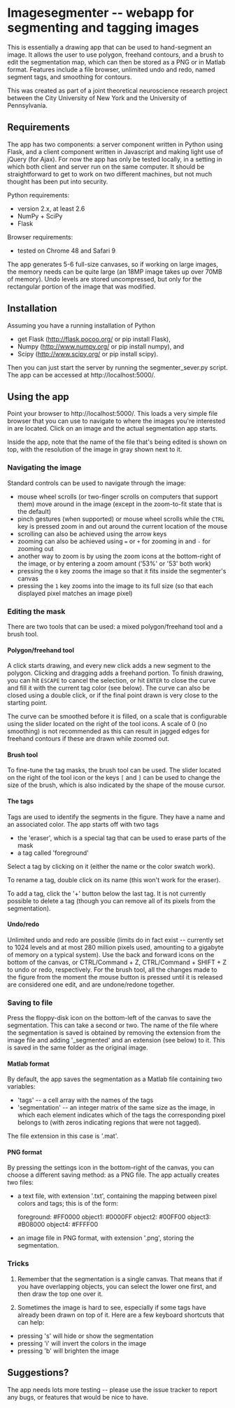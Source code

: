 # Imagesegmenter -- webapp for segmenting and tagging images

This is essentially a drawing app that can be used to hand-segment an image. It allows the user to use polygon, freehand contours, and a brush to edit the segmentation map, which can then be stored as a PNG or in Matlab format. Features include a file browser, unlimited undo and redo, named segment tags, and smoothing for contours.

This was created as part of a joint theoretical neuroscience research project between the City University of New York and the University of Pennsylvania.

## Requirements

The app has two components: a server component written in Python using Flask, and a client component written in Javascript and making light use of jQuery (for Ajax). For now the app has only be tested locally, in a setting in which both client and server run on the same computer. It should be straightforward to get to work on two different machines, but not much thought has been put into security.

Python requirements:
  - version 2.x, at least 2.6
  - NumPy + SciPy
  - Flask

Browser requirements:
  - tested on Chrome 48 and Safari 9

The app generates 5-6 full-size canvases, so if working on large images, the memory needs can be quite large (an 18MP image takes up over 70MB of memory). Undo levels are stored uncompressed, but only for the rectangular portion of the image that was modified. 

## Installation

Assuming you have a running installation of Python
  * get Flask (http://flask.pocoo.org/ or pip install Flask),
  * Numpy (http://www.numpy.org/ or pip install numpy), and
  * Scipy (http://www.scipy.org/ or pip install scipy).

Then you can just start the server by running the segmenter\_sever.py script. The app can be accessed at http://localhost:5000/.

## Using the app

Point your browser to http://localhost:5000/. This loads a very simple file browser that you can use to navigate to where the images you're interested in are located. Click on an image and the actual segmentation app starts.

Inside the app, note that the name of the file that's being edited is shown on top, with the resolution of the image in gray shown next to it.

### Navigating the image

Standard controls can be used to navigate through the image:
  * mouse wheel scrolls (or two-finger scrolls on computers that support them) move around in the image (except in the zoom-to-fit state that is the default)
  * pinch gestures (when supported) or mouse wheel scrolls while the `CTRL` key is pressed zoom in and out around the current location of the mouse
  * scrolling can also be achieved using the arrow keys
  * zooming can also be achieved using `=` or `+` for zooming in and `-` for zooming out
  * another way to zoom is by using the zoom icons at the bottom-right of the image, or by entering a zoom amount ('53%' or '53' both work)
  * pressing the `0` key zooms the image so that it fits inside the segmenter's canvas
  * pressing the `1` key zooms into the image to its full size (so that each displayed pixel matches an image pixel)

### Editing the mask

There are two tools that can be used: a mixed polygon/freehand tool and a brush tool.

#### Polygon/freehand tool

A click starts drawing, and every new click adds a new segment to the polygon. Clicking and dragging adds a freehand portion. To finish drawing, you can hit `ESCAPE` to cancel the selection, or hit `ENTER` to close the curve and fill it with the current tag color (see below). The curve can also be closed using a double click, or if the final point drawn is very close to the starting point.

The curve can be smoothed before it is filled, on a scale that is configurable using the slider located on the right of the tool icons. A scale of 0 (no smoothing) is not recommended as this can result in jagged edges for freehand contours if these are drawn while zoomed out.

#### Brush tool

To fine-tune the tag masks, the brush tool can be used. The slider located on the right of the tool icon or the keys `[` and `]` can be used to change the size of the brush, which is also indicated by the shape of the mouse cursor.

#### The tags

Tags are used to identify the segments in the figure. They have a name and an associated color. The app starts off with two tags
  * the 'eraser', which is a special tag that can be used to erase parts of the mask
  * a tag called 'foreground'

Select a tag by clicking on it (either the name or the color swatch work).

To rename a tag, double click on its name (this won't work for the eraser).

To add a tag, click the '+' button below the last tag. It is not currently possible to delete a tag (though you can remove all of its pixels from the segmentation).

#### Undo/redo

Unlimited undo and redo are possible (limits do in fact exist -- currently set to 1024 levels and at most 280 million pixels used, amounting to a gigabyte of memory on a typical system). Use the back and forward icons on the bottom of the canvas, or CTRL/Command + Z, CTRL/Command + SHIFT + Z to undo or redo, respectively. For the brush tool, all the changes made to the figure from the moment the mouse button is pressed until it is released are considered one edit, and are undone/redone together.

### Saving to file

Press the floppy-disk icon on the bottom-left of the canvas to save the segmentation. This can take a second or two. The name of the file where the segmentation is saved is obtained by removing the extension from the image file and adding '\_segmented' and an extension (see below) to it. This is saved in the same folder as the original image.

#### Matlab format

By default, the app saves the segmentation as a Matlab file containing two variables:
  * 'tags' -- a cell array with the names of the tags
  * 'segmentation' -- an integer matrix of the same size as the image, in which each element indicates which of the tags the corresponding pixel belongs to (with zeros indicating regions that were not tagged).

The file extension in this case is '.mat'.

#### PNG format

By pressing the settings icon in the bottom-right of the canvas, you can choose a different saving method: as a PNG file. The app actually creates two files:
  * a text file, with extension '.txt', containing the mapping between pixel colors and tags; this is of the form:

    foreground: #FF0000
    object1: #0000FF
    object2: #00FF00
    object3: #B08000
    object4: #FFFF00

  * an image file in PNG format, with extension '.png', storing the segmentation.

### Tricks

1. Remember that the segmentation is a single canvas. That means that if you have overlapping objects, you can select the lower one first, and then draw the top one over it.

2. Sometimes the image is hard to see, especially if some tags have already been drawn on top of it. Here are a few keyboard shortcuts that can help:
  * pressing 's' will hide or show the segmentation
  * pressing 'i' will invert the colors in the image
  * pressing 'b' will brighten the image

## Suggestions?

The app needs lots more testing -- please use the issue tracker to report any bugs, or features that would be nice to have.
